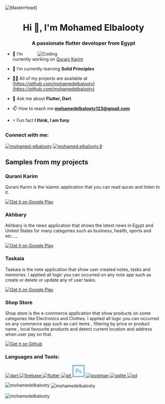 ![MasterHead](https://1.bp.blogspot.com/-b6bxqJmHSBQ/YCF7iAb1e8I/AAAAAAAAQD4/bjVGymoEwg4HKkjQI04cj9LyYnHS4LhdQCLcBGAsYHQ/s0/new-curriculum-for-android-educators-social-v4.png)]
<h1 align="center">Hi 👋, I'm Mohamed Elbalooty</h1>
<h3 align="center">A passionate flutter developer from Egypt</h3>
<img align= "right" alt= "Coding" width= "400" src= "https://miro.medium.com/max/1360/1*IRGHmiGsa16stedQvIaZfw.gif">

- 🔭 I’m currently working on [Qurani Karim](https://github.com/mohamedelbalooty/qurany_karim)

- 🌱 I’m currently learning **Solid Principles**

- 👨‍💻 All of my projects are available at [https://github.com/mohamedelbalooty](https://github.com/mohamedelbalooty)

- 💬 Ask me about **Flutter, Dart**

- 📫 How to reach me **mohamedelbalooty123@gmail.com**

- ⚡ Fun fact **I think, I am funy**

<h3 align="left">Connect with me:</h3>
<p align="left">
<a href="https://linkedin.com/in/mohamed-elbalooty" target="blank"><img align="center" src="https://raw.githubusercontent.com/rahuldkjain/github-profile-readme-generator/master/src/images/icons/Social/linked-in-alt.svg" alt="mohamed-elbalooty" height="30" width="40" /></a>
<a href="https://fb.com/mohamed.elbalooty.9" target="blank"><img align="center" src="https://raw.githubusercontent.com/rahuldkjain/github-profile-readme-generator/master/src/images/icons/Social/facebook.svg" alt="mohamed.elbalooty.9" height="30" width="40" /></a>
</p>

<h2> Samples from my projects </h2>

### Qurani Karim
Qurani Karim is the islamic application that you can read quran and listen to it.

[<img src="https://user-images.githubusercontent.com/50374022/152713461-d367ec7a-687b-40ca-a881-30e49d69821c.png"
alt='Get it on Google Play'
height="50">](https://play.google.com/store/apps/details?id=com.mohamedElbalooty.qurani_karim)

### Akhbary
Akhbary is the news application that shows the latest news in Egypt and United States for many categories such as business, health, sports and etc.....

[<img src="https://user-images.githubusercontent.com/50374022/152713461-d367ec7a-687b-40ca-a881-30e49d69821c.png"
alt='Get it on Google Play'
height="50">](https://play.google.com/store/apps/details?id=com.mohamedElbalooty.akhbary)

### Taskaia
Taskaia is the note application that show user created notes, tasks and memories.
I applied all logic you can occurred on any note app such as create or delete or update any of user tasks.

[<img src="https://user-images.githubusercontent.com/50374022/152713461-d367ec7a-687b-40ca-a881-30e49d69821c.png"
alt='Get it on Google Play'
height="50">](https://play.google.com/store/apps/details?id=com.mohamedElbalooty.taskaia)

### Shop Store
Shop store is the e-commerce application that show products on some categories like Electronics and Clothes. I applied all logic you can occurred on any commerce app such as cart items , filtering by price or product name , local favourite products and detect current location and address when user pay on that.

[<img src="https://miro.medium.com/max/4000/1*8HHpgXJkc6jQSiNT42EiBg.png"
alt='Get it on Github'
height="50">](https://github.com/mohamedelbalooty/shop_store)

<h3 align="left">Languages and Tools:</h3>
<p align="left"> <a href="https://dart.dev" target="_blank" rel="noreferrer"> <img src="https://www.vectorlogo.zone/logos/dartlang/dartlang-icon.svg" alt="dart" width="40" height="40"/> </a> <a href="https://firebase.google.com/" target="_blank" rel="noreferrer"> <img src="https://www.vectorlogo.zone/logos/firebase/firebase-icon.svg" alt="firebase" width="40" height="40"/> </a> <a href="https://flutter.dev" target="_blank" rel="noreferrer"> <img src="https://www.vectorlogo.zone/logos/flutterio/flutterio-icon.svg" alt="flutter" width="40" height="40"/> </a> <a href="https://git-scm.com/" target="_blank" rel="noreferrer"> <img src="https://www.vectorlogo.zone/logos/git-scm/git-scm-icon.svg" alt="git" width="40" height="40"/> </a> <a href="https://www.photoshop.com/en" target="_blank" rel="noreferrer"> <img src="https://raw.githubusercontent.com/devicons/devicon/master/icons/photoshop/photoshop-line.svg" alt="photoshop" width="40" height="40"/> </a> <a href="https://postman.com" target="_blank" rel="noreferrer"> <img src="https://www.vectorlogo.zone/logos/getpostman/getpostman-icon.svg" alt="postman" width="40" height="40"/> </a> <a href="https://www.sqlite.org/" target="_blank" rel="noreferrer"> <img src="https://www.vectorlogo.zone/logos/sqlite/sqlite-icon.svg" alt="sqlite" width="40" height="40"/> </a> <a href="https://www.adobe.com/products/xd.html" target="_blank" rel="noreferrer"> <img src="https://cdn.worldvectorlogo.com/logos/adobe-xd.svg" alt="xd" width="40" height="40"/> </a> </p>

<p><img align="left" src="https://github-readme-stats.vercel.app/api/top-langs?username=mohamedelbalooty&show_icons=true&locale=en&layout=compact" alt="mohamedelbalooty" /></p>

<p>&nbsp;<img align="center" src="https://github-readme-stats.vercel.app/api?username=mohamedelbalooty&show_icons=true&locale=en" alt="mohamedelbalooty" /></p>

<p><img align="center" src="https://github-readme-streak-stats.herokuapp.com/?user=mohamedelbalooty&" alt="mohamedelbalooty" /></p>
